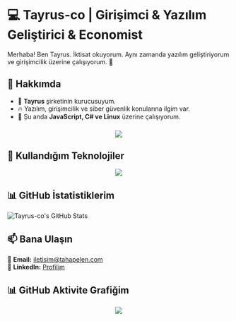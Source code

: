# 💻 Tayrus-co | Girişimci & Yazılım Geliştirici & Economist

Merhaba! Ben Tayrus. İktisat okuyorum. Aynı zamanda yazılım geliştiriyorum ve girişimcilik üzerine çalışıyorum. 🚀

## 📌 Hakkımda  
- 💼 **Tayrus** şirketinin kurucusuyum.  
- 🔥 Yazılım, girişimcilik ve siber güvenlik konularına ilgim var.  
- 🌱 Şu anda **JavaScript, C# ve Linux** üzerine çalışıyorum.  
<h3 align="center">
  <img src="https://readme-typing-svg.herokuapp.com?font=Fira+Code&size=22&pause=1000&color=FF0000&width=435&lines=Yazılım+Geliştirici;Siber+Güvenlik+Uzmanı;Mobil+Uygulama+Geliştirici" />
</h3>

## 🚀 Kullandığım Teknolojiler  
<div align="center">
  <img src="https://skillicons.dev/icons?i=html,css,js,bootstrap,react,linux" />
</div>

## 📊 GitHub İstatistiklerim  
![Tayrus-co's GitHub Stats](https://github-readme-stats.vercel.app/api?username=Tayrus-co&show_icons=true&theme=radical)

## 📫 Bana Ulaşın  
📩 **Email:** iletisim@tahapelen.com  
🔗 **LinkedIn:** [Profilim](https://www.linkedin.com/in/taha-pelen-9324a1291/)  

## 📊 GitHub Aktivite Grafiğim  
<p align="center">
  <img src="https://github-readme-activity-graph.vercel.app/graph?username=Tayrus-co&theme=github-dark" />

</p>
